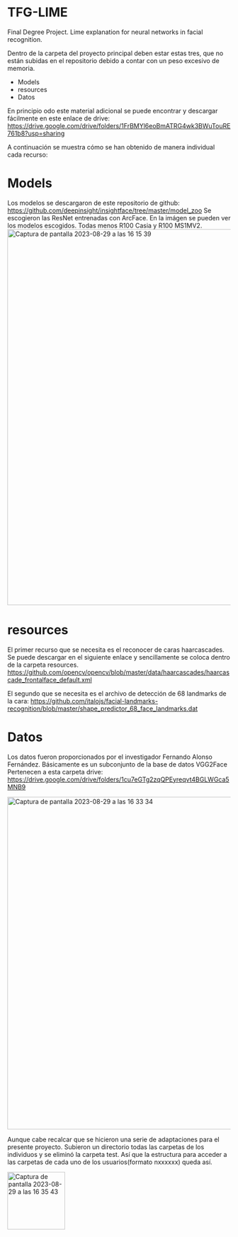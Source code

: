 # TFG-LIME
Final Degree Project. Lime explanation for neural networks in facial recognition.

Dentro de la carpeta del proyecto principal deben estar estas tres, que no están subidas en el repositorio debido a contar con un peso excesivo de memoria.
- Models
- resources
- Datos

En principio odo este material adicional se puede encontrar y descargar fácilmente en este enlace de drive: https://drive.google.com/drive/folders/1FrBMYl6eoBmATRG4wk3BWuTouRE761b8?usp=sharing

A continuación se muestra cómo se han obtenido de manera individual cada recurso:

# Models

Los modelos se descargaron de este repositorio de github: https://github.com/deepinsight/insightface/tree/master/model_zoo
Se escogieron las ResNet entrenadas con ArcFace. En la imágen se pueden ver los modelos escogidos. Todas menos R100 Casia y R100 MS1MV2. 
<img width="849" alt="Captura de pantalla 2023-08-29 a las 16 15 39" src="https://github.com/maribel95/TFG-LIME/assets/61268027/cd569c30-6cad-4af6-92e4-0a7b1a5a55c5">


# resources

El primer recurso que se necesita es el reconocer de caras haarcascades. Se puede descargar en el siguiente enlace y sencillamente se coloca dentro de la carpeta resources.
https://github.com/opencv/opencv/blob/master/data/haarcascades/haarcascade_frontalface_default.xml

El segundo que se necesita es el archivo de detección de 68 landmarks de la cara:
https://github.com/italojs/facial-landmarks-recognition/blob/master/shape_predictor_68_face_landmarks.dat



# Datos

Los datos fueron proporcionados por el investigador Fernando Alonso Fernández. Básicamente es un subconjunto de la base de datos VGG2Face Pertenecen a esta carpeta drive: https://drive.google.com/drive/folders/1cu7eGTg2zqQPEyreqvt4BGLWGca5MNB9

<img width="751" alt="Captura de pantalla 2023-08-29 a las 16 33 34" src="https://github.com/maribel95/TFG-LIME/assets/61268027/bff05eee-ef16-4d04-9834-3816a2661020">

Aunque cabe recalcar que se hicieron una serie de adaptaciones para el presente proyecto. Subieron un directorio todas las carpetas de los individuos y se eliminó la carpeta test. Así que la estructura para acceder a las carpetas de cada uno de los usuarios(formato nxxxxxx) queda así.


<img width="130" alt="Captura de pantalla 2023-08-29 a las 16 35 43" src="https://github.com/maribel95/TFG-LIME/assets/61268027/6fc52846-c282-4fec-9f0b-740fec8d580b">





